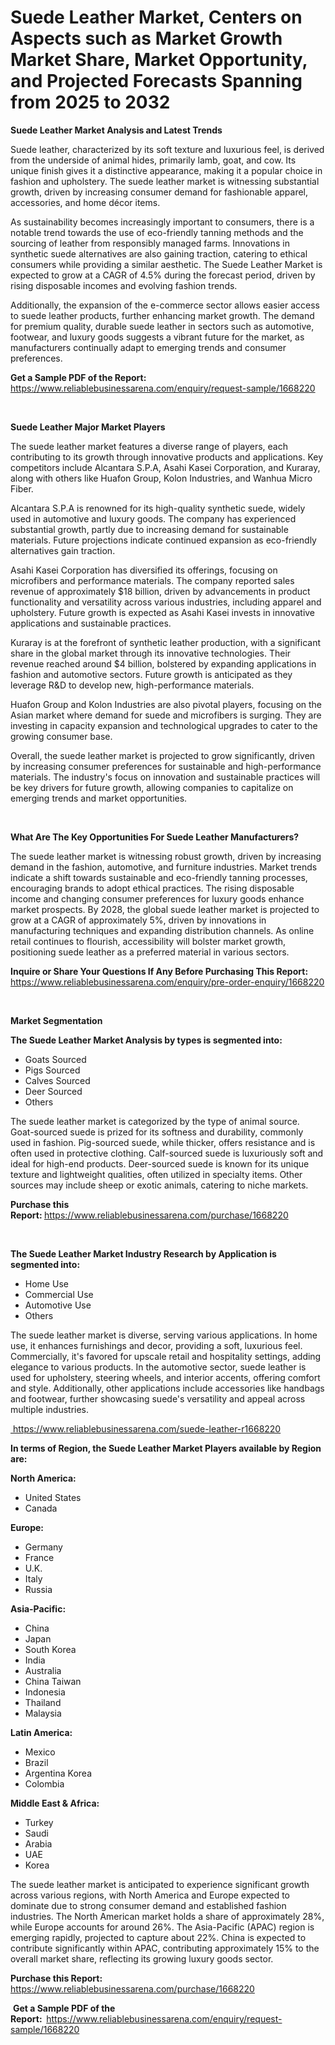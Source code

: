 <p><h1>Suede Leather Market, Centers on Aspects such as Market Growth Market Share, Market Opportunity, and Projected Forecasts Spanning from 2025 to 2032</h1></p><p><strong>Suede Leather Market Analysis and Latest Trends</strong></p>
<p><p>Suede leather, characterized by its soft texture and luxurious feel, is derived from the underside of animal hides, primarily lamb, goat, and cow. Its unique finish gives it a distinctive appearance, making it a popular choice in fashion and upholstery. The suede leather market is witnessing substantial growth, driven by increasing consumer demand for fashionable apparel, accessories, and home décor items. </p><p>As sustainability becomes increasingly important to consumers, there is a notable trend towards the use of eco-friendly tanning methods and the sourcing of leather from responsibly managed farms. Innovations in synthetic suede alternatives are also gaining traction, catering to ethical consumers while providing a similar aesthetic. The Suede Leather Market is expected to grow at a CAGR of 4.5% during the forecast period, driven by rising disposable incomes and evolving fashion trends.</p><p>Additionally, the expansion of the e-commerce sector allows easier access to suede leather products, further enhancing market growth. The demand for premium quality, durable suede leather in sectors such as automotive, footwear, and luxury goods suggests a vibrant future for the market, as manufacturers continually adapt to emerging trends and consumer preferences.</p></p>
<p><strong>Get a Sample PDF of the Report:&nbsp;</strong> <a href="https://www.reliablebusinessarena.com/enquiry/request-sample/1668220?utm_campaign=3315&utm_medium=2&utm_source=Github&utm_content=ia&utm_term=17042025&utm_id=suede-leather">https://www.reliablebusinessarena.com/enquiry/request-sample/1668220</a></p>
<p>&nbsp;</p>
<p><strong>Suede Leather Major Market Players</strong></p>
<p><p>The suede leather market features a diverse range of players, each contributing to its growth through innovative products and applications. Key competitors include Alcantara S.P.A, Asahi Kasei Corporation, and Kuraray, along with others like Huafon Group, Kolon Industries, and Wanhua Micro Fiber.</p><p>Alcantara S.P.A is renowned for its high-quality synthetic suede, widely used in automotive and luxury goods. The company has experienced substantial growth, partly due to increasing demand for sustainable materials. Future projections indicate continued expansion as eco-friendly alternatives gain traction.</p><p>Asahi Kasei Corporation has diversified its offerings, focusing on microfibers and performance materials. The company reported sales revenue of approximately $18 billion, driven by advancements in product functionality and versatility across various industries, including apparel and upholstery. Future growth is expected as Asahi Kasei invests in innovative applications and sustainable practices.</p><p>Kuraray is at the forefront of synthetic leather production, with a significant share in the global market through its innovative technologies. Their revenue reached around $4 billion, bolstered by expanding applications in fashion and automotive sectors. Future growth is anticipated as they leverage R&D to develop new, high-performance materials.</p><p>Huafon Group and Kolon Industries are also pivotal players, focusing on the Asian market where demand for suede and microfibers is surging. They are investing in capacity expansion and technological upgrades to cater to the growing consumer base.</p><p>Overall, the suede leather market is projected to grow significantly, driven by increasing consumer preferences for sustainable and high-performance materials. The industry's focus on innovation and sustainable practices will be key drivers for future growth, allowing companies to capitalize on emerging trends and market opportunities.</p></p>
<p>&nbsp;</p>
<p><strong>What Are The Key Opportunities For Suede Leather Manufacturers?</strong></p>
<p><p>The suede leather market is witnessing robust growth, driven by increasing demand in the fashion, automotive, and furniture industries. Market trends indicate a shift towards sustainable and eco-friendly tanning processes, encouraging brands to adopt ethical practices. The rising disposable income and changing consumer preferences for luxury goods enhance market prospects. By 2028, the global suede leather market is projected to grow at a CAGR of approximately 5%, driven by innovations in manufacturing techniques and expanding distribution channels. As online retail continues to flourish, accessibility will bolster market growth, positioning suede leather as a preferred material in various sectors.</p></p>
<p><strong>Inquire or Share Your Questions If Any Before Purchasing This Report:</strong> <a href="https://www.reliablebusinessarena.com/enquiry/pre-order-enquiry/1668220?utm_campaign=3315&utm_medium=2&utm_source=Github&utm_content=ia&utm_term=17042025&utm_id=suede-leather">https://www.reliablebusinessarena.com/enquiry/pre-order-enquiry/1668220</a></p>
<p>&nbsp;</p>
<p><strong>Market Segmentation</strong></p>
<p><strong>The Suede Leather Market Analysis by types is segmented into:</strong></p>
<p><ul><li>Goats Sourced</li><li>Pigs Sourced</li><li>Calves Sourced</li><li>Deer Sourced</li><li>Others</li></ul></p>
<p><p>The suede leather market is categorized by the type of animal source. Goat-sourced suede is prized for its softness and durability, commonly used in fashion. Pig-sourced suede, while thicker, offers resistance and is often used in protective clothing. Calf-sourced suede is luxuriously soft and ideal for high-end products. Deer-sourced suede is known for its unique texture and lightweight qualities, often utilized in specialty items. Other sources may include sheep or exotic animals, catering to niche markets.</p></p>
<p><strong>Purchase this Report:&nbsp;</strong><a href="https://www.reliablebusinessarena.com/purchase/1668220?utm_campaign=3315&utm_medium=2&utm_source=Github&utm_content=ia&utm_term=17042025&utm_id=suede-leather">https://www.reliablebusinessarena.com/purchase/1668220</a></p>
<p>&nbsp;</p>
<p><strong>The Suede Leather Market Industry Research by Application is segmented into:</strong></p>
<p><ul><li>Home Use</li><li>Commercial Use</li><li>Automotive Use</li><li>Others</li></ul></p>
<p><p>The suede leather market is diverse, serving various applications. In home use, it enhances furnishings and decor, providing a soft, luxurious feel. Commercially, it's favored for upscale retail and hospitality settings, adding elegance to various products. In the automotive sector, suede leather is used for upholstery, steering wheels, and interior accents, offering comfort and style. Additionally, other applications include accessories like handbags and footwear, further showcasing suede's versatility and appeal across multiple industries.</p></p>
<p><a href="https://www.reliablebusinessarena.com/suede-leather-r1668220?utm_campaign=3315&utm_medium=2&utm_source=Github&utm_content=ia&utm_term=17042025&utm_id=suede-leather">&nbsp;https://www.reliablebusinessarena.com/suede-leather-r1668220</a></p>
<p><strong>In terms of Region, the Suede Leather Market Players available by Region are:</strong></p>
<p>
    <p> <strong> North America: </strong>
        <ul>
            <li>United States</li>
            <li>Canada</li>
        </ul>
        </p> 
    <p> <strong> Europe: </strong>
        <ul>
            <li>Germany</li>
            <li>France</li>
            <li>U.K.</li>
            <li>Italy</li>
            <li>Russia</li>
        </ul>
        </p> 
    <p> <strong> Asia-Pacific: </strong>
        <ul>
            <li>China</li>
            <li>Japan</li>
            <li>South Korea</li>
            <li>India</li>
            <li>Australia</li>
            <li>China Taiwan</li>
            <li>Indonesia</li>
            <li>Thailand</li>
            <li>Malaysia</li>
        </ul>
        </p> 
    <p> <strong> Latin America: </strong>
        <ul>
            <li>Mexico</li>
            <li>Brazil</li>
            <li>Argentina Korea</li>
            <li>Colombia</li>
        </ul>
        </p> 
    <p> <strong> Middle East & Africa: </strong>
        <ul>
            <li>Turkey</li>
            <li>Saudi</li>
            <li>Arabia</li>
            <li>UAE</li>
            <li>Korea</li>
        </ul>
    </p>
    </p>
<p><p>The suede leather market is anticipated to experience significant growth across various regions, with North America and Europe expected to dominate due to strong consumer demand and established fashion industries. The North American market holds a share of approximately 28%, while Europe accounts for around 26%. The Asia-Pacific (APAC) region is emerging rapidly, projected to capture about 22%. China is expected to contribute significantly within APAC, contributing approximately 15% to the overall market share, reflecting its growing luxury goods sector.</p></p>
<p><strong>Purchase this Report: </strong><a href="https://www.reliablebusinessarena.com/purchase/1668220?utm_campaign=3315&utm_medium=2&utm_source=Github&utm_content=ia&utm_term=17042025&utm_id=suede-leather">https://www.reliablebusinessarena.com/purchase/1668220</a></p>
<p>&nbsp;<strong>Get a Sample PDF of the Report:&nbsp;&nbsp;</strong><a href="https://www.reliablebusinessarena.com/enquiry/request-sample/1668220?utm_campaign=3315&utm_medium=2&utm_source=Github&utm_content=ia&utm_term=17042025&utm_id=suede-leather">https://www.reliablebusinessarena.com/enquiry/request-sample/1668220</a></p>
<p><strong></strong></p>
<p><p></p><p></p><p></p></p>